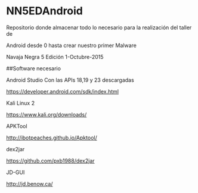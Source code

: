 # NN5EDAndroid
Repositorio donde almacenar todo lo necesario para la realización del taller de 

Android desde 0 hasta crear nuestro primer Malware

Navaja Negra 5 Edición 1-Octubre-2015

##Software necesario

Android Studio Con las APIs 18,19 y 23 descargadas

https://developer.android.com/sdk/index.html

Kali Linux 2

https://www.kali.org/downloads/

APKTool

http://ibotpeaches.github.io/Apktool/

dex2jar

https://github.com/pxb1988/dex2jar

JD-GUI

http://jd.benow.ca/


